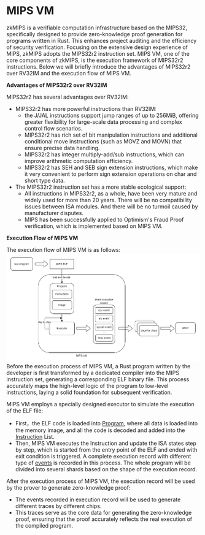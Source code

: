 # MIPS VM
zkMIPS is a verifiable computation infrastructure based on the MIPS32, specifically designed to provide zero-knowledge proof generation for programs written in Rust. This enhances project auditing and the efficiency of security verification. Focusing on the extensive design experience of MIPS, zkMIPS adopts the MIPS32r2 instruction set. MIPS VM, one of the core components of zkMIPS, is the execution framework of MIPS32r2 instructions. Below we will briefly introduce the advantages of MIPS32r2 over RV32IM and the execution flow of MIPS VM.


**Advantages of MIPS32r2 over RV32IM**

MIPS32r2 has several advantages over RV32IM:
- MIPS32r2 has more powerful instructions than RV32IM:
  - the J/JAL instructions support jump ranges of up to 256MiB, offering greater flexibility for large-scale data processing and complex control flow scenarios.
  - MIPS32r2 has rich set of bit manipulation instructions and additional conditional move instructions (such as MOVZ and MOVN) that ensure precise data handling.
  - MIPS32r2 has integer multiply-add/sub instructions, which can improve arithmetic computation efficiency.
  - MIPS32r2 has SEH and SEB sign extension instructions, which make it very convenient to perform sign extension operations on char and short type data.
- The MIPS32r2 instruction set has a more stable ecological support:
  - All instructions in MIPS32r2, as a whole, have been very mature and widely used for more than 20 years. There will be no compatibility issues between ISA modules. And there will be no turmoil caused by manufacturer disputes.
  - MIPS has been successfully applied to Optimism's Fraud Proof verification, which is implemented based on MIPS VM.


**Execution Flow of MIPS VM**

The execution flow of MIPS VM is as follows:
![zkMIPS MIPS VM execution flow](mips_vm_execution.png)
Before the execution process of MIPS VM, a Rust program written by the developer is first transformed by a dedicated compiler into the MIPS instruction set, generating a corresponding ELF binary file. This process accurately maps the high-level logic of the program to low-level instructions, laying a solid foundation for subsequent verification. 

MIPS VM employs a specially designed executor to simulate the execution of the ELF file:
- First，the ELF code is loaded into [Program](https://github.com/zkMIPS/zkMIPS/tree/main/crates/core/executor/src/program.rs), where all data is loaded into the memory image, and all the code is decoded and added into the [Instruction](https://github.com/zkMIPS/zkMIPS/tree/main/crates/core/executor/src/instruction.rs) List.
- Then, MIPS VM executes the Instruction and update the ISA states step by step, which is started from the entry point of the ELF and ended with exit condition is triggered. A complete execution record with different type of [events](https://github.com/zkMIPS/zkMIPS/tree/main/crates/core/executor/src/events) is recorded in this process. The whole program will be divided into several shards based on the shape of the execution record.

After the execution process of MIPS VM, the execution record will be used by the prover to generate zero-knowledge proof:
  - The events recorded in execution record will be used to generate different traces by different chips. 
  - This traces serve as the core data for generating the zero-knowledge proof, ensuring that the proof accurately reflects the real execution of the compiled program. 
